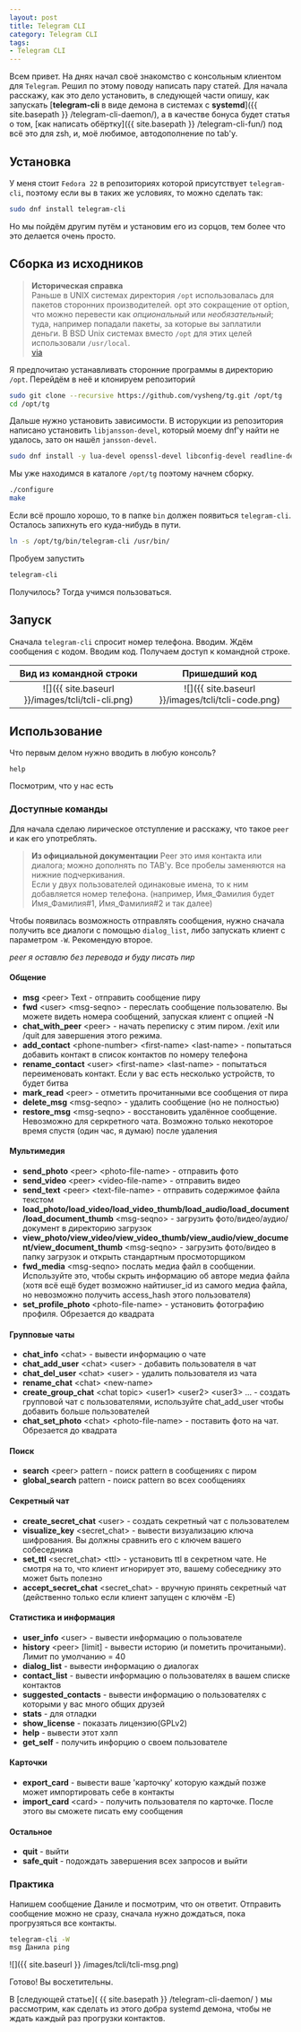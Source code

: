 ```yaml
---
layout: post
title: Telegram CLI
category: Telegram CLI
tags:
- Telegram CLI
---
```


Всем привет. На днях начал своё знакомство с консольным клиентом для `Telegram`. Решил по этому поводу написать пару статей.
Для начала расскажу, как это дело установить, в следующей части опишу, как запускать [**telegram-cli** в виде демона в системах с **systemd**]({{ site.basepath }} /telegram-cli-daemon/), а в качестве бонуса будет статья о том, [как написать обёртку]({{ site.basepath }} /telegram-cli-fun/) под всё это для zsh, и, моё любимое, автодополнение по tab'у.

## Установка
У меня стоит `Fedora 22` в репозиториях которой присутствует `telegram-cli`, поэтому если вы в таких же условиях, то можно сделать так:

``` bash
sudo dnf install telegram-cli
```

Но мы пойдём другим путём и установим его из сорцов, тем более что это делается очень просто.

## Сборка из исходников

> **Историческая справка**  
Раньше в UNIX системах директория `/opt` использовалась для пакетов сторонних производителей. opt это сокращение от option, что можно перевести как *опциональный* или *необязательный*; туда, например попадали пакеты, за которые вы заплатили деньги. В BSD Unix системах вместо `/opt` для этих целей использовали `/usr/local`.  
[via](https://stackoverflow.com/questions/12649355/what-does-opt-mean-as-in-the-opt-directory-is-it-an-abbreviation)

Я предпочитаю устанавливать сторонние программы в директорию `/opt`. Перейдём в неё и клонируем репозиторий

```bash
sudo git clone --recursive https://github.com/vysheng/tg.git /opt/tg
cd /opt/tg
```

Дальше нужно установить зависимости. В исторукции из репозитория написано установить `libjansson-devel`, который моему dnf'у найти не удалось, зато он нашёл `jansson-devel`.

```bash
sudo dnf install -y lua-devel openssl-devel libconfig-devel readline-devel libevent-devel jansson-devel python-devel
```

Мы уже находимся в каталоге `/opt/tg` поэтому начнем сборку.
```bash
./configure
make
```

Если всё прошло хорошо, то в папке `bin` должен появиться `telegram-cli`. Осталось запихнуть его куда-нибудь в пути.
```bash
ln -s /opt/tg/bin/telegram-cli /usr/bin/
```

Пробуем запустить

```bash
telegram-cli
```
Получилось? Тогда учимся пользоваться.

## Запуск
Сначала `telegram-cli` спросит номер телефона. Вводим. Ждём сообщения с кодом. Вводим код. Получаем доступ к командной строке.


|Вид из командной строки                          | Пришедший код                                       |
|:-----------------------------------------------:|:---------------------------------------------------:|
|![]({{ site.baseurl }}/images/tcli/tcli-cli.png) | ![]({{ site.baseurl }}/images/tcli/tcli-code.png)   |

## Использование
Что первым делом нужно вводить в любую консоль?

```
help
```

Посмотрим, что у нас есть

### Доступные команды

Для начала сделаю лирическое отступление и расскажу, что такое `peer` и как его употреблять.
> **Из официальной документации**
Peer это имя контакта или диалога; можно дополнять по TAB'у. Все пробелы заменяются на нижние подчеркивания.  
Если у двух пользователей одинаковые имена, то к ним добавляется номер телефона. (например, Имя\_Фамилия будет Имя\_Фамилия#1, Имя_Фамилия#2 и так далее)

Чтобы появилась возможность отправлять сообщения, нужно сначала получить все диалоги с помощью `dialog_list`, либо запускать клиент с параметром `-W`. Рекомендую второе.

*peer я оставлю без перевода и буду писать пир*

#### Общение

* **msg** \<peer\> Text - отправить сообщение пиру
* **fwd** \<user\> \<msg-seqno\> - переслать сообщение пользователю. Вы можете видеть номера сообщений, запуская клиент с опцией -N
* **chat\_with_peer** \<peer\> - начать переписку с этим пиром. /exit или /quit для завершения этого режима.
* **add_contact** \<phone-number\> \<first-name\> \<last-name\> - попытаться добавить контакт в список контактов по номеру телефона
* **rename_contact** \<user\> \<first-name\> \<last-name\> - попытаться переименовать контакт. Если у вас есть несколько устройств, то будет битва
* **mark_read** \<peer\> - отметить прочитанными все сообщения от пира
* **delete_msg** \<msg-seqno\> - удалить сообщение (но не полностью)
* **restore_msg** \<msg-seqno\> - восстановить удалённое сообщение. Невозможно для серкретного чата. Возможно только некоторое время спустя (один час, я думаю) после удаления

#### Мультимедия

* **send_photo** \<peer\> \<photo-file-name\> - отправить фото
* **send_video** \<peer\> \<video-file-name\> - отправить видео
* **send_text** \<peer\> \<text-file-name> - отправить содержимое файла текстом
* **load\_photo/load\_video/load\_video\_thumb/load\_audio/load\_document/load\_document_thumb** \<msg-seqno\> - загрузить фото/видео/аудио/документ в директорию загрузок
* **view\_photo/view\_video/view\_video\_thumb/view\_audio/view\_document/view\_document_thumb** \<msg-seqno\> - загрузить фото/видео в папку загрузок и открыть стандартным просмоторщиком
* **fwd\_media** \<msg-seqno\> послать медиа файл в сообщении. Используйте это, чтобы скрыть информацию об авторе медиа файла (хотя всё ещё будет возможно найтиuser\_id из самого медиа файла, но невозможно получить access_hash этого пользователя)
* **set\_profile_photo** \<photo-file-name\> - установить фотографию профиля. Обрезается до квадрата


#### Групповые чаты

* **chat_info** \<chat\> - вывести информацию о чате
* **chat\_add_user** \<chat\> \<user\> - добавить пользователя в чат
* **chat\_del_user** \<chat\> \<user\> - удалить пользователя из чата
* **rename\_chat** \<chat\> \<new-name\>
* **create\_group\_chat** \<chat topic\> \<user1\> \<user2\> \<user3\> ... -  создать групповой чат с пользователями, используйте chat\_add_user чтобы добавить больше пользователей
* **chat\_set_photo** \<chat\> \<photo-file-name\> - поставить фото на чат. Обрезается до квадрата

#### Поиск

* **search** \<peer\> pattern - поиск pattern в сообщениях с пиром
* **global_search** pattern - поиск pattern во всех сообщениях

#### Секретный чат

* **create\_secret_chat** \<user\> - создать секретный чат с пользователем
* **visualize_key** \<secret_chat\> - вывести визуализацию ключа шифрования. Вы должны сравнить его с ключем вашего собеседника
* **set_ttl** \<secret_chat\> \<ttl\> - установить ttl в секретном чате. Не смотря на то, что клиент игнорирует это, вашему собеседнику это может быть полезно
* **accept\_secret_chat** \<secret_chat\> - вручную принять секретный чат (действенно только если клиент запущен с ключём -E)

#### Статистика и информация

* **user_info** \<user\> - вывести информацию о пользователе
* **history** \<peer\> [limit] - вывести историю (и пометить прочитаными). Лимит по умолчанию = 40
* **dialog_list** - вывести информацию о диалогах
* **contact_list** - вывести информацию о пользователях в вашем списке контактов
* **suggested_contacts** - вывести информацию о пользователях с которыми у вас много общих друзей
* **stats** - для отладки
* **show_license** - показать лицензию(GPLv2)
* **help** - вывести этот хэлп
* **get_self** - получить инфорцию о своем пользователе

#### Карточки
* **export_card** - вывести ваше 'карточку' которую каждый позже может импортировать себе в контакты
* **import_card** \<card\> - получить пользователя по карточке. После этого вы сможете писать ему сообщения

#### Остальное
* **quit** - выйти
* **safe_quit** - подождать завершения всех запросов и выйти

### Практика

Напишем сообщение Даниле и посмотрим, что он ответит. Отправить сообщение можно не сразу, сначала нужно дождаться, пока прогрузяться все контакты.

``` bash
telegram-cli -W
msg Данила ping
```

![]({{ site.baseurl }} /images/tcli/tcli-msg.png)

Готово! Вы восхетительны.  

В [следующей статье]( {{ site.basepath }} /telegram-cli-daemon/ ) мы рассмотрим, как сделать из этого добра systemd демона, чтобы не ждать каждый раз прогрузки контактов.
